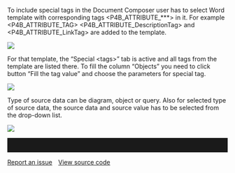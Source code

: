 To include special tags in the Document Composer user has to select Word
template with corresponding tags &lt;P4B\_ATTRIBUTE\_\*\*\*&gt; in it.
For example &lt;P4B\_ATTRIBUTE\_TAG&gt;
&lt;P4B\_ATTRIBUTE\_DescriptionTag&gt; and
&lt;P4B\_ATTRIBUTE\_LinkTag&gt; are added to the template.

![](//images.ctfassets.net/utx1h0gfm1om/7ztDUbiRaMsO0O2Cq2C2iM/7b646b01adc703b44bfbf18413ae2f9f/329646.png)

For that template, the “Special &lt;tags&gt;” tab is active and all tags
from the template are listed there. To fill the column “Objects” you
need to click button “Fill the tag value” and choose the parameters for
special tag.

![](//images.ctfassets.net/utx1h0gfm1om/cZdetU5EUSIgwKkcYCyUM/2036e34f1199154158f3eb331f0901b2/329659.png)

Type of source data can be diagram, object or query. Also for selected
type of source data, the source data and source value has to be selected
from the drop-down list.

![](//images.ctfassets.net/utx1h0gfm1om/EgHD78ts8C2CCOM2YEO6w/90369173050130124e353827aa050f82/329666.png)

<hr style="padding-top:2rem" />
<a href="https://github.com/process4/docs/issues" target="_blank" class="bgw btn btn-primary btn-lg shadow-sm">Report an issue</a>
<a href="https://github.com/process4/docs" target="_blank" class="bgw btn btn-primary btn-lg shadow-sm" style="margin-left:10px;">View source code</a>